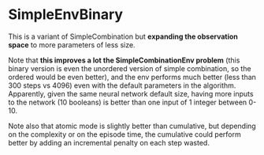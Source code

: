 # SimpleEnvBinary

This is a variant of SimpleCombination but **expanding the observation space** to more parameters of less size.

Note that **this improves a lot the SimpleCombinationEnv problem** (this binary version is even the unordered version of simple combination, so the ordered would be even better), and the env performs much better (less than 300 steps vs 4096) even with the default parameters in the algorithm. Apparently, given the same neural network default size, having more inputs to the network (10 booleans) is better than one input of 1 integer between 0-10.

Note also that atomic mode is slightly better than cumulative, but depending on the complexity or on the episode time, the cumulative could perform better by adding an incremental penalty on each step wasted.